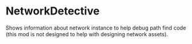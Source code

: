 # NetworkDetective
Shows information about network instance to help debug path find code (this mod is not designed to help with designing network assets).
